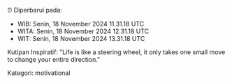 ⏰ Diperbarui pada:
- WIB: Senin, 18 November 2024 11.31.18 UTC
- WITA: Senin, 18 November 2024 12.31.18 UTC
- WIT: Senin, 18 November 2024 13.31.18 UTC

Kutipan Inspiratif:
"Life is like a steering wheel, it only takes one small move to change your entire direction."


Kategori: motivational

